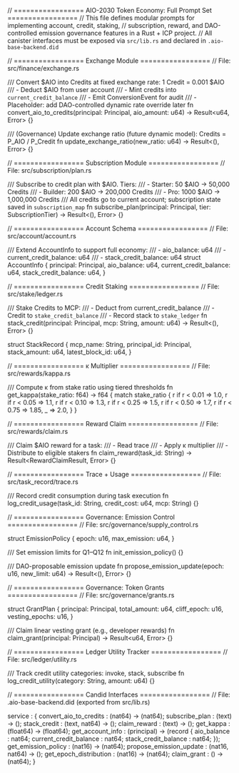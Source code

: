 // ================= AIO-2030 Token Economy: Full Prompt Set =================
// This file defines modular prompts for implementing account, credit, staking,
// subscription, reward, and DAO-controlled emission governance features in a Rust + ICP project.
// All canister interfaces must be exposed via `src/lib.rs` and declared in `.aio-base-backend.did`

// ================= Exchange Module =================
// File: src/finance/exchange.rs

/// Convert $AIO into Credits at fixed exchange rate: 1 Credit = 0.001 $AIO
/// - Deduct $AIO from user account
/// - Mint credits into `current_credit_balance`
/// - Emit ConversionEvent for audit
/// - Placeholder: add DAO-controlled dynamic rate override later
fn convert_aio_to_credits(principal: Principal, aio_amount: u64) -> Result<u64, Error> {}

/// (Governance) Update exchange ratio (future dynamic model): Credits = P_AIO / P_Credit
fn update_exchange_ratio(new_ratio: u64) -> Result<(), Error> {}


// ================= Subscription Module =================
// File: src/subscription/plan.rs

/// Subscribe to credit plan with $AIO. Tiers:
/// - Starter: 50 $AIO → 50,000 Credits
/// - Builder: 200 $AIO → 200,000 Credits
/// - Pro: 1000 $AIO → 1,000,000 Credits
/// All credits go to current account; subscription state saved in `subscription_map`
fn subscribe_plan(principal: Principal, tier: SubscriptionTier) -> Result<(), Error> {}


// ================= Account Schema =================
// File: src/account/account.rs

/// Extend AccountInfo to support full economy:
/// - aio_balance: u64
/// - current_credit_balance: u64
/// - stack_credit_balance: u64
struct AccountInfo {
    principal: Principal,
    aio_balance: u64,
    current_credit_balance: u64,
    stack_credit_balance: u64,
}


// ================= Credit Staking =================
// File: src/stake/ledger.rs

/// Stake Credits to MCP:
/// - Deduct from current_credit_balance
/// - Credit to `stake_credit_balance`
/// - Record stack to `stake_ledger`
fn stack_credit(principal: Principal, mcp: String, amount: u64) -> Result<(), Error> {}

struct StackRecord {
    mcp_name: String,
    principal_id: Principal,
    stack_amount: u64,
    latest_block_id: u64,
}


// ================= κ Multiplier =================
// File: src/rewards/kappa.rs

/// Compute κ from stake ratio using tiered thresholds
fn get_kappa(stake_ratio: f64) -> f64 {
    match stake_ratio {
        r if r < 0.01 => 1.0,
        r if r < 0.05 => 1.1,
        r if r < 0.10 => 1.3,
        r if r < 0.25 => 1.5,
        r if r < 0.50 => 1.7,
        r if r < 0.75 => 1.85,
        _ => 2.0,
    }
}


// ================= Reward Claim =================
// File: src/rewards/claim.rs

/// Claim $AIO reward for a task:
/// - Read trace
/// - Apply κ multiplier
/// - Distribute to eligible stakers
fn claim_reward(task_id: String) -> Result<RewardClaimResult, Error> {}


// ================= Trace + Usage =================
// File: src/task_record/trace.rs

/// Record credit consumption during task execution
fn log_credit_usage(task_id: String, credit_cost: u64, mcp: String) {}


// ================= Governance: Emission Control =================
// File: src/governance/supply_control.rs

struct EmissionPolicy {
    epoch: u16,
    max_emission: u64,
}

/// Set emission limits for Q1–Q12
fn init_emission_policy() {}

/// DAO-proposable emission update
fn propose_emission_update(epoch: u16, new_limit: u64) -> Result<(), Error> {}


// ================= Governance: Token Grants =================
// File: src/governance/grants.rs

struct GrantPlan {
    principal: Principal,
    total_amount: u64,
    cliff_epoch: u16,
    vesting_epochs: u16,
}

/// Claim linear vesting grant (e.g., developer rewards)
fn claim_grant(principal: Principal) -> Result<u64, Error> {}


// ================= Ledger Utility Tracker =================
// File: src/ledger/utility.rs

/// Track credit utility categories: invoke, stack, subscribe
fn log_credit_utility(category: String, amount: u64) {}


// ================= Candid Interfaces =================
// File: .aio-base-backend.did (exported from src/lib.rs)

service : {
  convert_aio_to_credits : (nat64) -> (nat64);
  subscribe_plan : (text) -> ();
  stack_credit : (text, nat64) -> ();
  claim_reward : (text) -> ();
  get_kappa : (float64) -> (float64);
  get_account_info : (principal) -> (record {
    aio_balance : nat64;
    current_credit_balance : nat64;
    stack_credit_balance : nat64;
  });
  get_emission_policy : (nat16) -> (nat64);
  propose_emission_update : (nat16, nat64) -> ();
  get_epoch_distribution : (nat16) -> (nat64);
  claim_grant : () -> (nat64);
}



